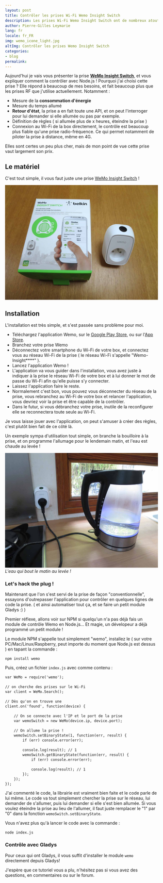 ```yaml
---
layout: post
title: Contrôler les prises Wi-Fi Wemo Insight Switch
description: Les prises Wi-Fi Wemo Insight Switch ont de nombreux atouts, essayons de les contrôler avec Node.js !
author: Pierre-Gilles Leymarie
lang: fr
locale: fr_FR
img: wemo_icone_light.jpg
altImg: Contrôler les prises Wemo Insight Switch
categories:
- blog
permalink: 
---
```

Aujourd'hui je vais vous présenter la prise [**WeMo Insight Switch**](http://amzn.to/1CG0WQr), et vous expliquer comment la contrôler avec Node.js ! Pourquoi j'ai choisi cette prise ? Elle répond à beaucoup de mes besoins, et fait beaucoup plus que les prises RF que j'utilise actuellement. Notamment :

* Mesure de la **consommation d'énergie**
* Mesure du temps allumé
* **Retour d'état**, la prise a en fait toute une API, et on peut l'interroger pour lui demander si elle allumée ou pas par exemple.
* Définition de règles ( si allumée plus de x heures, éteindre la prise ) 
* Connexion au Wi-Fi de la box directement, le contrôle est beaucoup plus fiable qu'une prise radio-fréquence. Ce qui permet notamment de piloter la prise à distance, même en 4G.  

Elles sont certes un peu plus cher, mais de mon point de vue cette prise vaut largement son prix.
	
## Le matériel

C'est tout simple, il vous faut juste une prise [WeMo Insight Switch](http://amzn.to/1CG0WQr) !

![Wemo Insight Switch](/assets/images/articles/controler-prises-wemo/wemo_box_light.jpg)

## Installation

L'installation est très simple, et s'est passée sans problème pour moi.

* Téléchargez l'application Wemo, sur le [Google Play Store](https://play.google.com/store/apps/details?id=com.belkin.wemoandroid), ou sur l'[App Store](https://itunes.apple.com/fr/app/wemo/id511376996?mt=8).
* Branchez votre prise Wemo
* Déconnectez votre smartphone du Wi-Fi de votre box, et connectez vous au réseau Wi-Fi de la prise ( le réseau Wi-Fi s'appelle "Wemo-Insight****" ).
* Lancez l'application Wemo !
* L'application va vous guider dans l'installation, vous avez juste à indiquer à la prise le réseau Wi-Fi de votre box et à lui donner le mot de passe du Wi-Fi afin qu'elle puisse s'y connecter.
* Laissez l'application faire le reste.
* Normalement c'est bon, vous pouvez vous déconnecter du réseau de la prise, vous rebranchez au Wi-Fi de votre box et relancer l'application, vous devriez voir la prise et être capable de la contrôler.
* Dans le futur, si vous débranchez votre prise, inutile de la reconfigurer elle se reconnectera toute seule au Wi-Fi.


Je vous laisse jouer avec l'application, on peut s'amuser à créer des règles, c'est plutôt bien fait de ce côté là. 

Un exemple sympa d'utilisation tout simple, on branche la bouilloire à la prise, et on programme l'allumage pour le lendemain matin, et l'eau est chaude au levée !

![L'eau qui bout le matin au levée !](/assets/images/articles/controler-prises-wemo/wemo_coffee_light.jpg)
*L'eau qui bout le matin au levée !*


### Let's hack the plug !

Maintenant que l'on s'est servi de la prise de façon "conventionnelle", essayons d'outrepasser l'application pour contrôler en quelques lignes de code la prise. ( et ainsi automatiser tout ça, et se faire un petit module Gladys :) )

Premier réflexe, allons voir sur NPM si quelqu'un n'a pas déjà fais un module de contrôle Wemo en Node.js... Et magie, un dévelopeur a déjà programmé un petit module !

Le module NPM s'appelle tout simplement "wemo", installez le ( sur votre PC/Mac/Linux/Raspberry, peut importe du moment que Node.js est dessus ) en tapant la commande : 

```
npm install wemo
```

Puis, créez un fichier `index.js` avec comme contenu : 

```
var WeMo = require('wemo');

// on cherche des prises sur le Wi-Fi 
var client = WeMo.Search();

// Dès qu'on en trouve une
client.on('found', function(device) {

	// On se connecte avec l'IP et le port de la prise
    var wemoSwitch = new WeMo(device.ip, device.port);

    // On allume la prise !
	wemoSwitch.setBinaryState(1, function(err, result) { 
	    if (err) console.error(err);
	    
	    console.log(result); // 1 
	    wemoSwitch.getBinaryState(function(err, result) {
	        if (err) console.error(err);

	        console.log(result); // 1 
	    });
	});
});
```

J'ai commenté le code, la librairie est vraiment bien faite et le code parle de lui même. Le code va tout simplement chercher la prise sur le réseau, lui demander de s'allumer, puis lui demander si elle s'est bien allumée. Si vous voulez éteindre la prise au lieu de l'allumer, il faut juste remplacer le "1" par "0" dans la fonction `wemoSwitch.setBinaryState`.

Vous n'avez plus qu'à lancer le code avec la commande :

```
node index.js
```

### Contrôle avec Gladys

Pour ceux qui ont Gladys, il vous suffit d'installer le module `wemo` directement depuis Gladys!

J'espère que ce tutoriel vous a plu, n'hésitez pas si vous avez des questions, en commentaires ou sur le forum.
